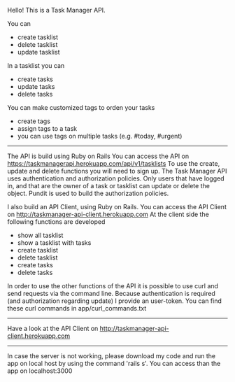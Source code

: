 Hello!
This is a Task Manager API.

You can
  - create tasklist
  - delete tasklist
  - update tasklist

In a tasklist you can
  - create tasks
  - update tasks
  - delete tasks

You can make customized tags to orden your tasks
  - create tags
  - assign tags to a task
  - you can use tags on multiple tasks (e.g. #today, #urgent)

*******************************************************************************
The API is build using Ruby on Rails
You can access the API on https://taskmanagerapi.herokuapp.com/api/v1/tasklists
To use the create, update and delete functions you will need to sign up.
The Task Manager API uses authentication and authorization policies. Only users that have logged in, and that are the owner of a task or tasklist can update or delete the object.
Pundit is used to build the authorization policies.

I also build an API Client, using Ruby on Rails.
You can access the API Client on http://taskmanager-api-client.herokuapp.com
At the client side the following functions are developed
  - show all tasklist
  - show a tasklist with tasks
  - create tasklist
  - delete tasklist
  - create tasks
  - delete tasks

In order to use the other functions of the API it is possible to use curl and send requests via the command line. Because authentication is required (and authorization regarding update) I provide an user-token. You can find these curl commands in app/curl_commands.txt

******************************************************************************

Have a look at the API Client on http://taskmanager-api-client.herokuapp.com

*****************************************************************************
In case the server is not working, please download my code and run the app on local host by using the command 'rails s'. You can access than the app on localhost:3000
